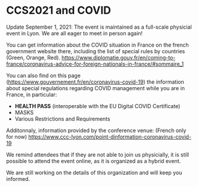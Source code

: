 # CCS2021 and COVID

Update September 1, 2021: The event is maintained as a full-scale physicial event in Lyon. We are all eager to meet in person again! 

You can get information about the COVID situation in France on the french government website there, including the list of special rules by countries (Green, Orange, Red).
https://www.diplomatie.gouv.fr/en/coming-to-france/coronavirus-advice-for-foreign-nationals-in-france/#sommaire_1

You can also find on this page (https://www.gouvernement.fr/en/coronavirus-covid-19) the information about special regulations regarding COVID management while you are in France, in particular:
* **HEALTH PASS** (interoperable with the EU Digital COVID Certificate)
* MASKS
* Various Restrictions and Requirements


Additonnaly, information provided by the conference venue: (French only for now)
https://www.ccc-lyon.com/point-dinformation-coronavirus-covid-19


We remind attendees that if they are not able to join us physicially, it is still possible to attend the event online, as it is organized as a hybrid event.

We are still working on the details of this organization and will keep you informed.

